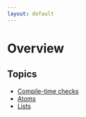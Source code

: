 ```yaml
---
layout: default
---
```

# Overview

## Topics

* [Compile-time checks](compiler-checks.md)
* [Atoms](atoms.md)
* [Lists](lists.md)